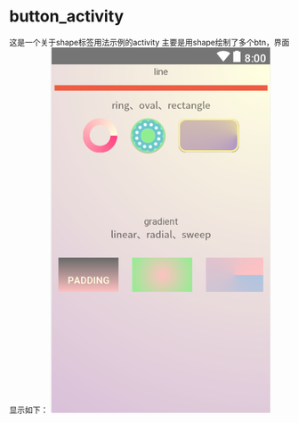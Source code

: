 # button_activity
这是一个关于shape标签用法示例的activity
主要是用shape绘制了多个btn，界面显示如下：
![image](https://github.com/caesura-k/button_activity/blob/master/btn.png)
